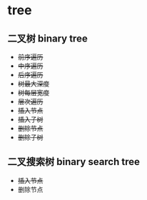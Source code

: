 # tree

## 二叉树 binary tree

- ~~前序遍历~~
- ~~中序遍历~~
- ~~后序遍历~~
- ~~树最大深度~~
- ~~树每层宽度~~
- ~~层次遍历~~
- ~~插入节点~~
- ~~插入子树~~
- ~~删除节点~~
- ~~删除子树~~

## 二叉搜索树 binary search tree

- ~~插入节点~~
- 删除节点
